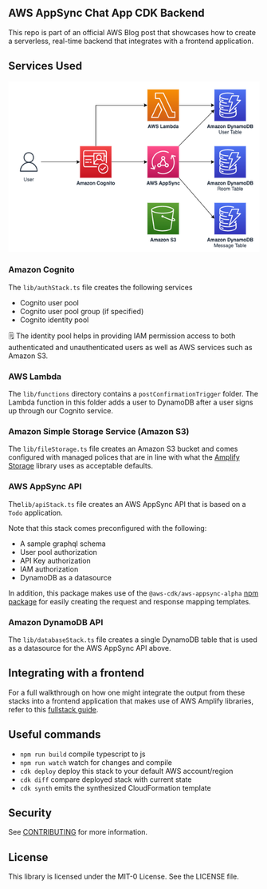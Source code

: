 ## AWS AppSync Chat App CDK Backend

This repo is part of an official AWS Blog post that showcases how to create a serverless, real-time backend that integrates with a frontend application.

## Services Used

![service diagram](./diagram.png)

### Amazon Cognito

The `lib/authStack.ts` file creates the following services

- Cognito user pool
- Cognito user pool group (if specified)
- Cognito identity pool

🗒️ The identity pool helps in providing IAM permission access to both authenticated and unauthenticated users as well as AWS services such as Amazon S3.

### AWS Lambda

The `lib/functions` directory contains a `postConfirmationTrigger` folder. The Lambda function in this folder adds a user to DynamoDB after a user signs up through our Cognito service.

### Amazon Simple Storage Service (Amazon S3)

The `lib/fileStorage.ts` file creates an Amazon S3 bucket and comes configured with managed polices that are in line with what the [Amplify Storage](https://docs.amplify.aws/cli/storage/import/#configuring-iam-role-to-use-amplify-recommended-policies) library uses as acceptable defaults.

### AWS AppSync API

The`lib/apiStack.ts` file creates an AWS AppSync API that is based on a `Todo` application.

Note that this stack comes preconfigured with the following:

- A sample graphql schema
- User pool authorization
- API Key authorization
- IAM authorization
- DynamoDB as a datasource

In addition, this package makes use of the `@aws-cdk/aws-appsync-alpha` [npm package](https://www.npmjs.com/package/@aws-cdk/aws-appsync-alpha) for easily creating the request and response mapping templates.

### Amazon DynamoDB API

The `lib/databaseStack.ts` file creates a single DynamoDB table that is used as a datasource for the AWS AppSync API above.

## Integrating with a frontend

For a full walkthrough on how one might integrate the output from these stacks into a frontend application that makes use of AWS Amplify libraries, refer to this [fullstack guide](https://blog.focusotter.com/the-fullstack-guide-to-creating-appsync-apis-with-the-aws-cdk#heading-interacting-with-a-nextjs-frontend).

## Useful commands

- `npm run build` compile typescript to js
- `npm run watch` watch for changes and compile
- `cdk deploy` deploy this stack to your default AWS account/region
- `cdk diff` compare deployed stack with current state
- `cdk synth` emits the synthesized CloudFormation template

## Security

See [CONTRIBUTING](CONTRIBUTING.md#security-issue-notifications) for more information.

## License

This library is licensed under the MIT-0 License. See the LICENSE file.
